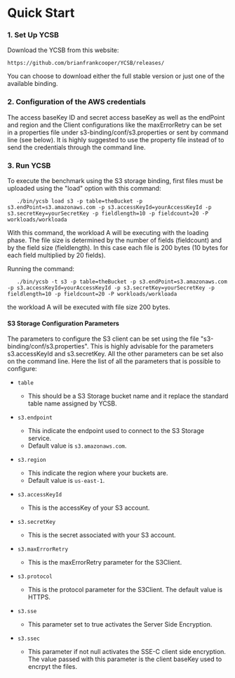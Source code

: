 <!--
Copyright (c) 2015 YCSB contributors. All rights reserved.

Licensed under the Apache License, Version 2.0 (the "License"); you
may not use this file except in compliance with the License. You
may obtain a copy of the License at

http://www.apache.org/licenses/LICENSE-2.0

Unless required by applicable law or agreed to in writing, software
distributed under the License is distributed on an "AS IS" BASIS,
WITHOUT WARRANTIES OR CONDITIONS OF ANY KIND, either express or
implied. See the License for the specific language governing
permissions and limitations under the License. See accompanying
LICENSE file.
-->
Quick Start
===============
### 1. Set Up YCSB

Download the YCSB from this website:

    https://github.com/brianfrankcooper/YCSB/releases/

You can choose to download either the full stable version or just one of the available binding.

### 2. Configuration of the AWS credentials

The access baseKey ID and secret access baseKey as well as the endPoint and region and the Client configurations like the maxErrorRetry can be set in a properties file under s3-binding/conf/s3.properties or sent by command line (see below).
It is highly suggested to use the property file instead of to send the credentials through the command line.
    

### 3. Run YCSB

To execute the benchmark using the S3 storage binding, first files must be uploaded using the "load" option with this command:

       ./bin/ycsb load s3 -p table=theBucket -p s3.endPoint=s3.amazonaws.com -p s3.accessKeyId=yourAccessKeyId -p s3.secretKey=yourSecretKey -p fieldlength=10 -p fieldcount=20 -P workloads/workloada

With this command, the workload A will be executing with the loading phase. The file size is determined by the number of fields (fieldcount) and by the field size (fieldlength). In this case each file is 200 bytes (10 bytes for each field multiplied by 20 fields).

Running the command:

       ./bin/ycsb -t s3 -p table=theBucket -p s3.endPoint=s3.amazonaws.com -p s3.accessKeyId=yourAccessKeyId -p s3.secretKey=yourSecretKey -p fieldlength=10 -p fieldcount=20 -P workloads/workloada

the workload A will be executed with file size 200 bytes. 

#### S3 Storage Configuration Parameters

The parameters to configure the S3 client can be set using the file "s3-binding/conf/s3.properties". This is highly advisable for the parameters s3.accessKeyId and s3.secretKey. All the other parameters can be set also on the command line. Here the list of all the parameters that is possible to configure:

- `table`
  - This should be a S3 Storage bucket name and it replace the standard table name assigned by YCSB. 
 
- `s3.endpoint`
  - This indicate the endpoint used to connect to the S3 Storage service.
  - Default value is `s3.amazonaws.com`.

- `s3.region`
  - This indicate the region where your buckets are.
  - Default value is `us-east-1`.
 
- `s3.accessKeyId`
  - This is the accessKey of your S3 account.
 
- `s3.secretKey`
  - This is the secret associated with your S3 account.

- `s3.maxErrorRetry`
  - This is the maxErrorRetry parameter for the S3Client.

- `s3.protocol`
  - This is the protocol parameter for the S3Client. The default value is HTTPS.

- `s3.sse`
  - This parameter set to true activates the Server Side Encryption.

- `s3.ssec`
  - This parameter if not null activates the SSE-C client side encryption. The value passed with this parameter is the client baseKey used to encrpyt the files.

